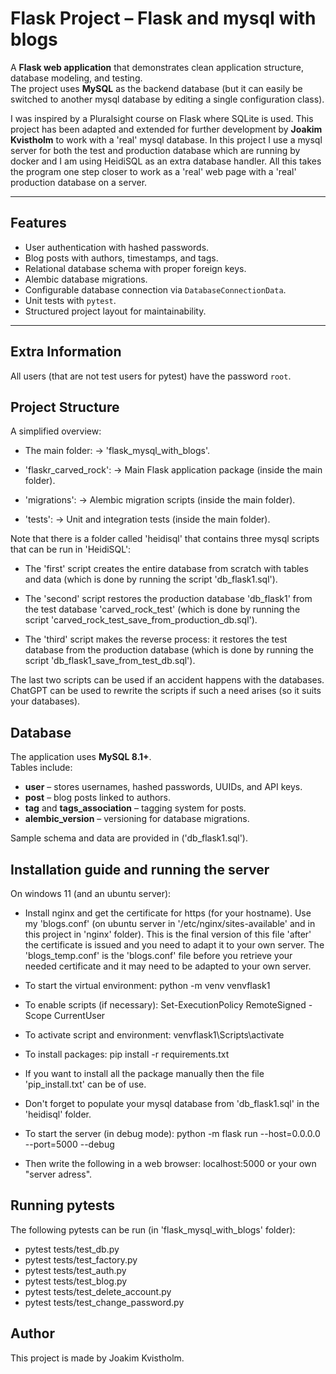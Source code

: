 
# Flask Project – Flask and mysql with blogs

A **Flask web application** that demonstrates clean application structure, database modeling, and testing.  
The project uses **MySQL** as the backend database (but it can easily be switched to another mysql database by editing a single configuration class).

I was inspired by a Pluralsight course on Flask where SQLite is used. This project has been adapted and extended for further development by **Joakim Kvistholm** to work with a 'real' mysql database. In this project I use a mysql server for both the test and production database which are running by docker and I am using HeidiSQL as an extra database handler. All this takes the program one step closer to work as a 'real' web page with a 'real' production database on a server.  

---

## Features  

- User authentication with hashed passwords.  
- Blog posts with authors, timestamps, and tags.  
- Relational database schema with proper foreign keys.  
- Alembic database migrations.  
- Configurable database connection via `DatabaseConnectionData`.  
- Unit tests with `pytest`.  
- Structured project layout for maintainability.  

---

## Extra Information

All users (that are not test users for pytest) have the password `root`.

## Project Structure  

A simplified overview:

- The main folder: -> 'flask_mysql_with_blogs'.

- 'flaskr_carved_rock': -> Main Flask application package (inside the main folder).
- 'migrations': -> Alembic migration scripts (inside the main folder).
- 'tests': -> Unit and integration tests (inside the main folder).


Note that there is a folder called 'heidisql' that contains three mysql scripts that can be run in 'HeidiSQL':

 - The 'first' script creates the entire database from scratch with tables and data (which is done by running the script 'db_flask1.sql').

 - The 'second' script restores the production database 'db_flask1' from the test database 'carved_rock_test' (which is done by running the script 'carved_rock_test_save_from_production_db.sql').

- The 'third' script makes the reverse process: it restores the test database from the production database (which is done by running the script 'db_flask1_save_from_test_db.sql').

The last two scripts can be used if an accident happens with the databases. ChatGPT can be used to rewrite the scripts if such a need arises (so it suits your databases).

## Database  

The application uses **MySQL 8.1+**.  
Tables include:  

- **user** – stores usernames, hashed passwords, UUIDs, and API keys.  
- **post** – blog posts linked to authors.  
- **tag** and **tags_association** – tagging system for posts.  
- **alembic_version** – versioning for database migrations.  

Sample schema and data are provided in ('db_flask1.sql').

## Installation guide and running the server

On windows 11 (and an ubuntu server):

- Install nginx and get the certificate for https (for your hostname). Use my 'blogs.conf' (on ubuntu server in '/etc/nginx/sites-available' and in this project in 'nginx' folder). This is the final version of this file 'after' the certificate is issued and you need to adapt it to your own server. The 'blogs_temp.conf' is the 'blogs.conf' file before you retrieve your needed certificate and it may need to be adapted to your own server.

- To start the virtual environment: python -m venv venvflask1

- To enable scripts (if necessary): Set-ExecutionPolicy RemoteSigned -Scope CurrentUser

- To activate script and environment: venvflask1\Scripts\activate

- To install packages: pip install -r requirements.txt

- If you want to install all the package manually then the file 'pip_install.txt' can be of use. 

- Don't forget to populate your mysql database from 'db_flask1.sql' in the 'heidisql' folder.

- To start the server (in debug mode): python -m flask run --host=0.0.0.0 --port=5000 --debug

- Then write the following in a web browser: localhost:5000 or your own "server adress".

## Running pytests

The following pytests can be run (in 'flask_mysql_with_blogs' folder):

- pytest tests/test_db.py
- pytest tests/test_factory.py
- pytest tests/test_auth.py
- pytest tests/test_blog.py
- pytest tests/test_delete_account.py
- pytest tests/test_change_password.py


## Author

This project is made by Joakim Kvistholm.
